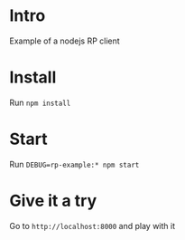# Intro
Example of a nodejs RP client

# Install
Run `npm install`

# Start
Run `DEBUG=rp-example:* npm start`

# Give it a try
Go to `http://localhost:8000` and play with it

